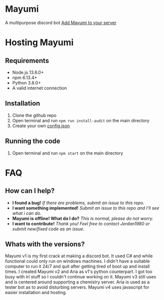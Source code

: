 # Mayumi
A multipurpose discord bot
[Add Mayumi to your server](https://discordapp.com/api/oauth2/authorize?client_id=316084155182219265&permissions=67492864&scope=bot)

# Hosting Mayumi
## Requirements
 - Node.js 13.6.0+
 - npm 6.13.4+
 - Python 3.8.0+
 - A valid internet connection
## Installation
1. Clone the github repo
2. Open terminal and run `npm run install-audit` on the main directory
3. Create your own [config.json](./sampleconfig.json)
## Running the code
1. Open terminal and run `npm start` on the main directory

# FAQ
## How can I help?
* **I found a bug!** _If there are problems, submit an issue to this repo._
* **I want something implemented!** _Submit an issue to this repo and I'll see what i can do._
* **Mayumi is offline! What do I do?** _This is normal, please do not worry._
* **I want to contribute!** _Thank you! Feel free to contact Jerdan1980 or submit new/fixed code as an issue._

## Whats with the versions?
Mayumi v1 is my first crack at making a discord bot. It used C# and while functional could only run on windows machines. I didn't have a suitable computer to run it 24/7 and quit after getting tired of boot up and install times.
I created Mayumi v2 and Aria as v1's python counterpart. I got too busy with irl stuff so I couldn't continue working on it.
Mayumi v3 still uses and is centered around supporting a chemistry server. Aria is used as a tester bot as to avoid disturbing servers.
Mayumi v4 uses javascript for easier installation and hosting.